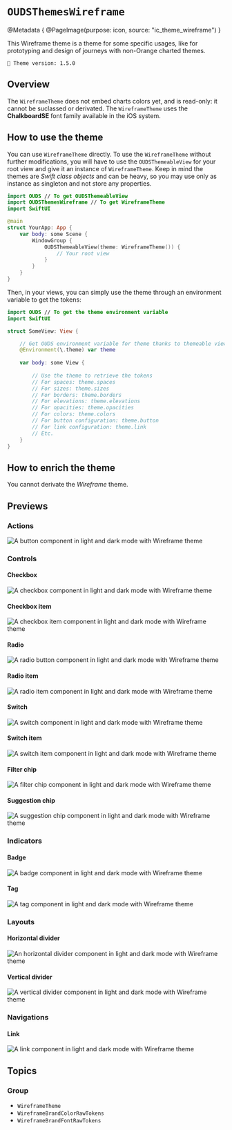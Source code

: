 # ``OUDSThemesWireframe``

@Metadata {
    @PageImage(purpose: icon, source: "ic_theme_wireframe")
}

This Wireframe theme is a theme for some specific usages, like for prototyping and design of journeys with non-Orange charted themes.

<!-- NOTE: Do not forget to update tokens version -->
```
🧬 Theme version: 1.5.0
```

## Overview

The ``WireframeTheme`` does not embed charts colors yet, and is read-only: it cannot be suclassed or derivated.
The ``WireframeTheme`` uses the **ChalkboardSE** font family available in the iOS system.

## How to use the theme

You can use ``WireframeTheme`` directly. To use the ``WireframeTheme`` without further modifications, you will have to use the `OUDSThemeableView` for your root view and give it an instance of ``WireframeTheme``. Keep in mind the themes are *Swift class objects* and can be heavy, so you may use only as instance as singleton and not store any properties.

```swift
import OUDS // To get OUDSThemeableView
import OUDSThemesWireframe // To get WireframeTheme
import SwiftUI

@main
struct YourApp: App {
    var body: some Scene {
        WindowGroup {
            OUDSThemeableView(theme: WireframeTheme()) {
                // Your root view
            }
        }
    }
}
```

Then, in your views, you can simply use the theme through an environment variable to get the tokens:

```swift
import OUDS // To get the theme environment variable
import SwiftUI

struct SomeView: View {

    // Get OUDS environment variable for theme thanks to themeable view
    @Environment(\.theme) var theme
    
    var body: some View {
        
        // Use the theme to retrieve the tokens
        // For spaces: theme.spaces
        // For sizes: theme.sizes
        // For borders: theme.borders
        // For elevations: theme.elevations
        // For opacities: theme.opacities
        // For colors: theme.colors
        // For button configuration: theme.button
        // For link configuration: theme.link
        // Etc.
    }
}
```

## How to enrich the theme

You cannot derivate the *Wireframe* theme.

## Previews
<!-- Use online images because stored in another Swift Package library and do not want to replicate assets -->

### Actions

![A button component in light and dark mode with Wireframe theme](https://ios.unified-design-system.orange.com/images/OUDSComponents/component_button_enabled_strong_Wireframe.png)

### Controls

#### Checkbox

![A checkbox component in light and dark mode with Wireframe theme](https://ios.unified-design-system.orange.com/images/OUDSComponents/component_checkbox_enabled_selected_Wireframe.png)

#### Checkbox item

![A checkbox item component in light and dark mode with Wireframe theme](https://ios.unified-design-system.orange.com/images/OUDSComponents/component_checkbox_item_Wireframe.png)

<!-- Maybe not relevant to display checkbox picker -->

#### Radio

![A radio button component in light and dark mode with Wireframe theme](https://ios.unified-design-system.orange.com/images/OUDSComponents/component_radio_enabled_selected_Wireframe.png)

#### Radio item

![A radio item component in light and dark mode with Wireframe theme](https://ios.unified-design-system.orange.com/images/OUDSComponents/component_radioitem_enabled_selected_Wireframe.png)

<!-- Maybe not relevant to display radio picker -->

#### Switch

![A switch component in light and dark mode with Wireframe theme](https://ios.unified-design-system.orange.com/images/OUDSComponents/component_switch_enabled_selected_Wireframe.png)

#### Switch item

![A switch item component in light and dark mode with Wireframe theme](https://ios.unified-design-system.orange.com/images/OUDSComponents/component_switchitem_enabled_selected_Wireframe.png)

#### Filter chip

![A filter chip component in light and dark mode with Wireframe theme](https://ios.unified-design-system.orange.com/images/OUDSComponents/component_filterchip_text_enabled_Wireframe.png)

#### Suggestion chip

![A suggestion chip component in light and dark mode with Wireframe theme](https://ios.unified-design-system.orange.com/images/OUDSComponents/component_suggestionchip_text_icon_enabled_Wireframe.png)

<!-- Maybe not relevant to display chip picker -->

### Indicators

#### Badge

![A badge component in light and dark mode with Wireframe theme](https://ios.unified-design-system.orange.com/images/OUDSComponents/component_badge_count_large_accent_Wireframe.png)

#### Tag

![A tag component in light and dark mode with Wireframe theme](https://ios.unified-design-system.orange.com/images/OUDSComponents/component_tag_bullet_emphasized_accent_rounded_default_Wireframe.png)

### Layouts

<!-- Maybe not relevant to display colored surface -->

#### Horizontal divider

![An horizontal divider component in light and dark mode with Wireframe theme](https://ios.unified-design-system.orange.com/images/OUDSComponents/component_horizontaldivider_Wireframe.png)

#### Vertical divider

![A vertical divider component in light and dark mode with Wireframe theme](https://ios.unified-design-system.orange.com/images/OUDSComponents/component_verticaldivider_Wireframe.png)

### Navigations

#### Link

![A link component in light and dark mode with Wireframe theme](https://ios.unified-design-system.orange.com/images/OUDSComponents/component_link_enabled_default_next_Wireframe.png)

## Topics

### Group

- ``WireframeTheme``
- ``WireframeBrandColorRawTokens``
- ``WireframeBrandFontRawTokens``
